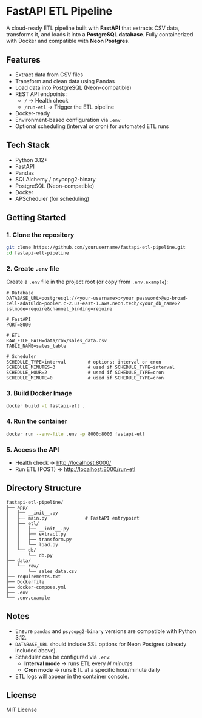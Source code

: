 # FastAPI ETL Pipeline

A cloud-ready ETL pipeline built with **FastAPI** that extracts CSV data, transforms it, and loads it into a **PostgreSQL database**. Fully containerized with Docker and compatible with **Neon Postgres**.

## Features

- Extract data from CSV files
- Transform and clean data using Pandas
- Load data into PostgreSQL (Neon-compatible)
- REST API endpoints:
  - `/` → Health check
  - `/run-etl` → Trigger the ETL pipeline
- Docker-ready
- Environment-based configuration via `.env`
- Optional scheduling (interval or cron) for automated ETL runs

## Tech Stack

- Python 3.12+
- FastAPI
- Pandas
- SQLAlchemy / psycopg2-binary
- PostgreSQL (Neon-compatible)
- Docker
- APScheduler (for scheduling)

## Getting Started

### 1. Clone the repository

```bash
git clone https://github.com/yourusername/fastapi-etl-pipeline.git
cd fastapi-etl-pipeline
```

### 2. Create `.env` file

Create a `.env` file in the project root (or copy from `.env.example`):

```env
# Database
DATABASE_URL=postgresql://<your-username>:<your password>@ep-broad-cell-adat0ldo-pooler.c-2.us-east-1.aws.neon.tech/<your_db_name>?sslmode=require&channel_binding=require

# FastAPI
PORT=8000

# ETL
RAW_FILE_PATH=data/raw/sales_data.csv
TABLE_NAME=sales_table

# Scheduler
SCHEDULE_TYPE=interval        # options: interval or cron
SCHEDULE_MINUTES=3            # used if SCHEDULE_TYPE=interval
SCHEDULE_HOUR=2               # used if SCHEDULE_TYPE=cron
SCHEDULE_MINUTE=0             # used if SCHEDULE_TYPE=cron
```

### 3. Build Docker Image

```bash
docker build -t fastapi-etl .
```

### 4. Run the container

```bash
docker run --env-file .env -p 8000:8000 fastapi-etl
```

### 5. Access the API

- Health check → [http://localhost:8000/](http://localhost:8000/)
- Run ETL (POST) → [http://localhost:8000/run-etl](http://localhost:8000/run-etl)

## Directory Structure

```
fastapi-etl-pipeline/
├── app/
│   ├── __init__.py
│   ├── main.py              # FastAPI entrypoint
│   ├── etl/
│   │   ├── __init__.py
│   │   ├── extract.py
│   │   ├── transform.py
│   │   └── load.py
│   └── db/
│       └── db.py
├── data/
│   └── raw/
│       └── sales_data.csv
├── requirements.txt
├── Dockerfile
├── docker-compose.yml
├── .env
└── .env.example
```

## Notes

- Ensure `pandas` and `psycopg2-binary` versions are compatible with Python 3.12.
- `DATABASE_URL` should include SSL options for Neon Postgres (already included above).
- Scheduler can be configured via `.env`:
  - **Interval mode** → runs ETL every _N minutes_
  - **Cron mode** → runs ETL at a specific hour/minute daily
- ETL logs will appear in the container console.

## License

MIT License

```

```
